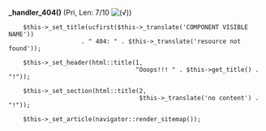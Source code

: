 **_handler_404()** (Pri, Len: 7/10 ![(&radic;)](https://raw.github.com/TheB3Rt0z/schrimp/master/.inc/img/icon_16x16_green_ok.png ""))  
  
		$this->_set_title(ucfirst($this->_translate('COMPONENT VISIBLE NAME'))
                        . " 404: " . $this->_translate('resource not found'));

		$this->_set_header(html::title(1,
                                       "Ooops!!! " . $this->get_title() . "!"));

		$this->_set_section(html::title(2,
                                        $this->_translate('no content') . "!"));

        $this->_set_article(navigator::render_sitemap());
